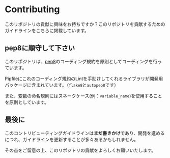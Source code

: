 # Contributing

このリポジトリの貢献に興味をお持ちですか？このリポジトリを貢献するためのガイドラインをこちらに掲載しています。

## pep8に順守して下さい

このリポジトリは、[pep8](https://www.python.org/dev/peps/pep-0008/)のコーディング規約を原則としてコーディングを行っています。

Pipfileにこれのコーディング規約のLintを手助けしてくれるライブラリが開発用パッケージに含まれています。（`flake8`と`autopep8`です）

また、変数の命名規則にはスネークケース(例：`variable_name`)を使用することを原則としています。

## 最後に

このコントリビューティングガイドラインは**まだ書きかけ**であり、開発を進めるにつれ、ガイドラインを更新することが多々あるかもしれません。

その点をご留意の上、このリポジトリの貢献をよろしくお願いいたします。
